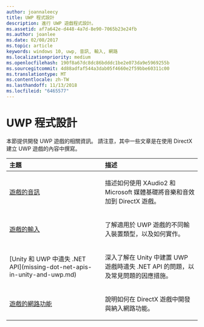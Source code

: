 ```yaml
---
author: joannaleecy
title: UWP 程式設計
description: 進行 UWP 遊戲程式設計。
ms.assetid: af7a642e-d448-4a7d-8e90-7065b23e24fb
ms.author: joanlee
ms.date: 02/08/2017
ms.topic: article
keywords: windows 10, uwp, 音訊, 輸入, 網路
ms.localizationpriority: medium
ms.openlocfilehash: 190f8a67dc8dc86bdddc1be2e073da9e5969255b
ms.sourcegitcommit: 4d88adfaf544a3dab05f4660e2f59bbe60311c00
ms.translationtype: MT
ms.contentlocale: zh-TW
ms.lasthandoff: 11/13/2018
ms.locfileid: "6465577"
---
```

# <a name="uwp-programming"></a>UWP 程式設計

本節提供開發 UWP 遊戲的相關資訊。 請注意，其中一些文章是在使用 DirectX 建立 UWP 遊戲的內容中撰寫。


<table>
<colgroup>
<col width="50%" />
<col width="50%" />
</colgroup>
<thead>
<tr class="header">
<th align="left">主題</th>
<th align="left">描述</th>
</tr>
</thead>
<tbody>
<tr class="odd">
<td align="left"><p><a href="working-with-audio-in-your-directx-game.md">遊戲的音訊</a></p></td>
<td align="left"><p>描述如何使用 XAudio2 和 Microsoft 媒體基礎將音樂和音效加到 DirectX 遊戲。</p></td>
</tr>
<tr class="even">
<td align="left"><p><a href="input-for-games.md">遊戲的輸入</a></p></td>
<td align="left"><p>了解適用於 UWP 遊戲的不同輸入裝置類型，以及如何實作。</p></td>
</tr>
<tr class="odd">
    <td align="left">
        <p>[Unity 和 UWP 中遺失 .NET API](missing-dot-net-apis-in-unity-and-uwp.md)</p>
    </td>
    <td align="left">
        <p>深入了解在 Unity 中建置 UWP 遊戲時遺失 .NET API 的問題，以及常見問題的因應措施。</p>
    </td>
</tr>
<tr class="even">
<td align="left"><p><a href="work-with-networking-in-your-directx-game.md">遊戲的網路功能</a></p></td>
<td align="left"><p>說明如何在 DirectX 遊戲中開發與納入網路功能。</p></td>
</tr>
</tbody>
</table>
 

 

 




